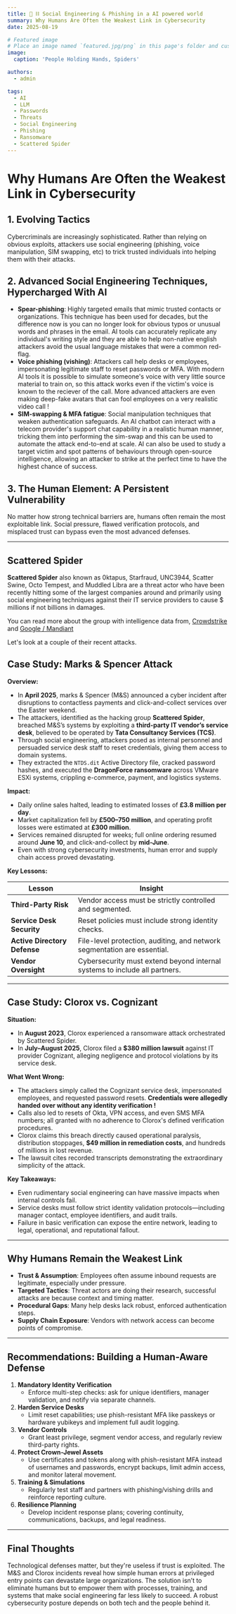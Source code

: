 ```yaml
---
title: 👥 ⛓️ Social Engineering & Phishing in a AI powered world
summary: Why Humans Are Often the Weakest Link in Cybersecurity
date: 2025-08-19

# Featured image
# Place an image named `featured.jpg/png` in this page's folder and customize its options here.
image:
  caption: 'People Holding Hands, Spiders'

authors:
  - admin

tags:
  - AI
  - LLM
  - Passwords
  - Threats
  - Social Engineering
  - Phishing
  - Ransomware
  - Scattered Spider
---
```


# Why Humans Are Often the Weakest Link in Cybersecurity

## 1. Evolving Tactics
Cybercriminals are increasingly sophisticated. Rather than relying on obvious exploits, attackers use social engineering (phishing, voice manipulation, SIM swapping, etc) to trick trusted individuals into helping them with their attacks.

## 2. Advanced Social Engineering Techniques, Hypercharged With AI
- **Spear-phishing**: Highly targeted emails that mimic trusted contacts or organizations. This technique has been used for decades, but the difference now is you can no longer look for obvious typos or unusual words and phrases in the email.  AI tools can accurately replicate any individual's writing style and they are able to help non-native english attackers avoid the usual language mistakes that were a common red-flag.
- **Voice phishing (vishing)**: Attackers call help desks or employees, impersonating legitimate staff to reset passwords or MFA. With modern AI tools it is possible to simulate someone's voice with very little source material to train on, so this attack works even if the victim's voice is known to the reciever of the call.  More advanced attackers are even making deep-fake avatars that can fool employees on a very realistic video call !
- **SIM-swapping & MFA fatigue**: Social manipulation techniques that weaken authentication safeguards.  An AI chatbot can interact with a telecom provider's support chat capability in a realistic human manner, tricking them into performing the sim-swap and this can be used to automate the attack end-to-end at scale.   AI can also be used to study a target victim and spot patterns of behaviours through open-source intelligence, allowing an attacker to strike at the perfect time to have the highest chance of success.

## 3. The Human Element: A Persistent Vulnerability
No matter how strong technical barriers are, humans often remain the most exploitable link. Social pressure, flawed verification protocols, and misplaced trust can bypass even the most advanced defenses.

---

## Scattered Spider

**Scattered Spider** also known as 0ktapus, Starfraud, UNC3944, Scatter Swine, Octo Tempest, and Muddled Libra are a threat actor who have been recently hitting some of the largest companies around and primarily using social engineering techniques against their IT service providers to cause $ millions if not billions in damages.

You can read more about the group with intelligence data from, [Crowdstrike](https://www.crowdstrike.com/en-us/blog/crowdstrike-services-observes-scattered-spider-escalate-attacks/) and [Google / Mandiant](https://cloud.google.com/blog/topics/threat-intelligence/unc3944-proactive-hardening-recommendations)


Let's look at a couple of their recent attacks.


## Case Study: **Marks & Spencer** Attack

**Overview:**

- In **April 2025**, marks & Spencer (M&S) announced a cyber incident after disruptions to contactless payments and click-and-collect services over the Easter weekend.
- The attackers, identified as the hacking group **Scattered Spider**, breached M&S’s systems by exploiting a **third-party IT vendor’s service desk**, believed to be operated by **Tata Consultancy Services (TCS)**.
- Through social engineering, attackers posed as internal personnel and persuaded service desk staff to reset credentials, giving them access to domain systems.
- They extracted the `NTDS.dit` Active Directory file, cracked password hashes, and executed the **DragonForce ransomware** across VMware ESXi systems, crippling e-commerce, payment, and logistics systems.

**Impact:**

- Daily online sales halted, leading to estimated losses of **£3.8 million per day**.
- Market capitalization fell by **£500–750 million**, and operating profit losses were estimated at **£300 million**.
- Services remained disrupted for weeks; full online ordering resumed around **June 10**, and click-and-collect by **mid-June**.
- Even with strong cybersecurity investments, human error and supply chain access proved devastating.

**Key Lessons:**

| Lesson | Insight |
|--------|---------|
| **Third-Party Risk** | Vendor access must be strictly controlled and segmented. |
| **Service Desk Security** | Reset policies must include strong identity checks. |
| **Active Directory Defense** | File-level protection, auditing, and network segmentation are essential. |
| **Vendor Oversight** | Cybersecurity must extend beyond internal systems to include all partners. |

---

## Case Study: **Clorox vs. Cognizant**

**Situation:**

- In **August 2023**, Clorox experienced a ransomware attack orchestrated by Scattered Spider.
- In **July–August 2025**, Clorox filed a **$380 million lawsuit** against IT provider Cognizant, alleging negligence and protocol violations by its service desk.

**What Went Wrong:**

- The attackers simply called the Cognizant service desk, impersonated employees, and requested password resets. **Credentials were allegedly handed over without any identity verification !**
- Calls also led to resets of Okta, VPN access, and even SMS MFA numbers;  all granted with no adherence to Clorox's defined verification procedures.
- Clorox claims this breach directly caused operational paralysis, distribution stoppages, **$49 million in remediation costs**, and hundreds of millions in lost revenue.
- The lawsuit cites recorded transcripts demonstrating the extraordinary simplicity of the attack.

**Key Takeaways:**

- Even rudimentary social engineering can have massive impacts when internal controls fail.
- Service desks must follow strict identity validation protocols—including manager contact, employee identifiers, and audit trails.
- Failure in basic verification can expose the entire network, leading to legal, operational, and reputational fallout.

---

## Why Humans Remain the Weakest Link

- **Trust & Assumption**: Employees often assume inbound requests are legitimate, especially under pressure.
- **Targeted Tactics**: Threat actors are doing their research, successful attacks are because context and timing matter.
- **Procedural Gaps**: Many help desks lack robust, enforced authentication steps.
- **Supply Chain Exposure**: Vendors with network access can become points of compromise.

---

## Recommendations: Building a Human-Aware Defense

1. **Mandatory Identity Verification**
   - Enforce multi-step checks: ask for unique identifiers, manager validation, and notify via separate channels.
2. **Harden Service Desks**
   - Limit reset capabilities; use phish-resistant MFA like passkeys or hardware yubikeys and implement full audit logging.
3. **Vendor Controls**
   - Grant least privilege, segment vendor access, and regularly review third-party rights.
4. **Protect Crown-Jewel Assets**
   - Use certificates and tokens along with phish-resistant MFA instead of usernames and passwords, encrypt backups, limit admin access, and monitor lateral movement.
5. **Training & Simulations**
   - Regularly test staff and partners with phishing/vishing drills and reinforce reporting culture.
6. **Resilience Planning**
   - Develop incident response plans; covering continuity, communications, backups, and legal readiness.

---

## Final Thoughts

Technological defenses matter, but they're useless if trust is exploited. The M&S and Clorox incidents reveal how simple human errors at privileged entry points can devastate large organizations. The solution isn’t to eliminate humans but to empower them with processes, training, and systems that make social engineering far less likely to succeed. A robust cybersecurity posture depends on both tech and the people behind it.